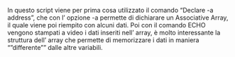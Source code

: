In questo script viene per prima cosa utilizzato il comando “Declare -a address”, che con l’ opzione -a permette di dichiarare un Associative Array, il quale viene poi riempito con alcuni dati.  Poi con il comando ECHO vengono stampati a video i dati inseriti nell’ array, è molto interessante la struttura dell’ array che permette di memorizzare i dati in maniera “”differente”” dalle altre variabili.
